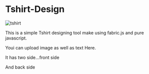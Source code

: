 # Tshirt-Design

![tshirt](https://user-images.githubusercontent.com/26821006/44296705-6590d080-a2e5-11e8-84d6-4b170f69d801.png)

This is a simple Tshirt designing tool make using fabric.js and pure javascript.

Youi can upload image as well as text Here.

It has two side...front side 

And back side
